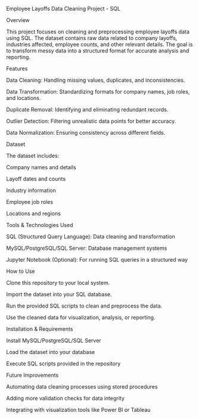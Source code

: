 Employee Layoffs Data Cleaning Project - SQL

Overview

This project focuses on cleaning and preprocessing employee layoffs data using SQL. The dataset contains raw data related to company layoffs, industries affected, employee counts, and other relevant details. The goal is to transform messy data into a structured format for accurate analysis and reporting.

Features

Data Cleaning: Handling missing values, duplicates, and inconsistencies.

Data Transformation: Standardizing formats for company names, job roles, and locations.

Duplicate Removal: Identifying and eliminating redundant records.

Outlier Detection: Filtering unrealistic data points for better accuracy.

Data Normalization: Ensuring consistency across different fields.

Dataset

The dataset includes:

Company names and details

Layoff dates and counts

Industry information

Employee job roles

Locations and regions

Tools & Technologies Used

SQL (Structured Query Language): Data cleaning and transformation

MySQL/PostgreSQL/SQL Server: Database management systems

Jupyter Notebook (Optional): For running SQL queries in a structured way

How to Use

Clone this repository to your local system.

Import the dataset into your SQL database.

Run the provided SQL scripts to clean and preprocess the data.

Use the cleaned data for visualization, analysis, or reporting.

Installation & Requirements

Install MySQL/PostgreSQL/SQL Server

Load the dataset into your database

Execute SQL scripts provided in the repository

Future Improvements

Automating data cleaning processes using stored procedures

Adding more validation checks for data integrity

Integrating with visualization tools like Power BI or Tableau

